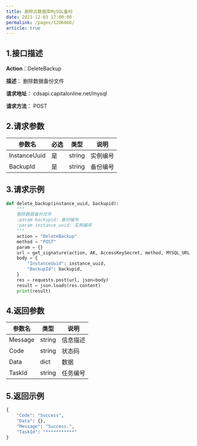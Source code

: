 ```yaml
---
title: 删除云数据库MySQL备份
date: 2021-12-03 17:00:00
permalink: /pages/1206068/
article: true
---
```



## 1.接口描述

**Action**：DeleteBackup

**描述**： 删除数据备份文件

**请求地址**： cdsapi.capitalonline.net/mysql

**请求方法**： POST

## 2.请求参数

| 参数名       | 必选 | 类型   | 说明     |
| ------------ | ---- | ------ | -------- |
| InstanceUuid | 是   | string | 实例编号 |
| BackupId     | 是   | string | 备份编号 |

## 3.请求示例

```python
def delete_backup(instance_uuid, backupid):
    """
    删除数据备份文件
    :param backupid: 备份编号
    :param instance_uuid: 实例编号
    """
    action = "DeleteBackup"
    method = "POST"
    param = {}
    url = get_signature(action, AK, AccessKeySecret, method, MYSQL_URL, param=param)
    body = {
        "InstanceUuid": instance_uuid,
        "BackupId": backupid,
    }
    res = requests.post(url, json=body)
    result = json.loads(res.content)
    print(result)
```

## 4.返回参数

| 参数名  | 类型   | 说明     |
| ------- | ------ | -------- |
| Message | string | 信息描述 |
| Code    | string | 状态码   |
| Data    | dict   | 数据     |
| TaskId  | string | 任务编号 |

## 5.返回示例

```python
{
    "Code": "Success",
    "Data": {},
    "Message": "Success.",
    "TaskId": "***********"
}
```

